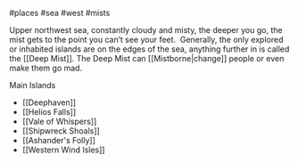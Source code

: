 #places #sea #west #mists

Upper northwest sea, constantly cloudy and misty, the deeper you go, the mist gets to the point you can’t see your feet.  Generally, the only explored or inhabited islands are on the edges of the sea, anything further in is called the [[Deep Mist]].  The Deep Mist can [[Mistborne|change]] people or even make them go mad.  

Main Islands
- [[Deephaven]]
- [[Helios Falls]]
- [[Vale of Whispers]]
- [[Shipwreck Shoals]]
- [[Ashander's Folly]]
- [[Western Wind Isles]]